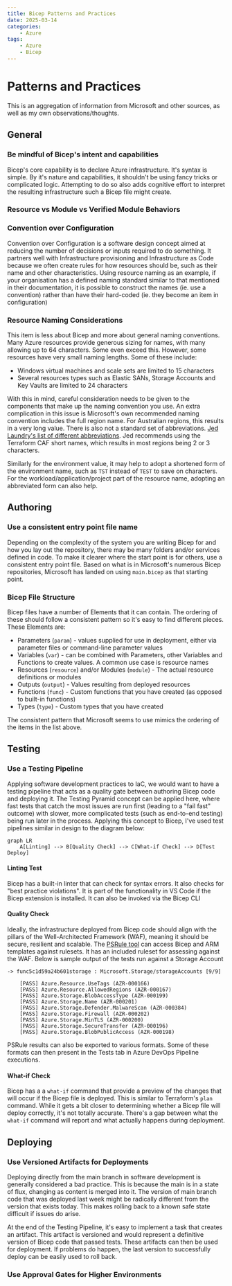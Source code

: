 ```yaml
---
title: Bicep Patterns and Practices
date: 2025-03-14
categories:
    - Azure
tags:
    - Azure
    - Bicep
---    
```


# Patterns and Practices

This is an aggregation of information from Microsoft and other sources, as well as my own observations/thoughts.

## General

### Be mindful of Bicep's intent and capabilities

Bicep's core capability is to declare Azure infrastructure.  It's syntax is simple.  By it's nature and capabilities, it shouldn't be using fancy tricks or complicated logic.  Attempting to do so also adds cognitive effort to interpret the resulting infrastructure such a Bicep file might create.

### Resource vs Module vs Verified Module Behaviors

### Convention over Configuration

Convention over Configuration is a software design concept aimed at reducing the number of decisions or inputs required to do something.  It partners well with Infrastructure provisioning and Infrastructure as Code because we often create rules for how resources should be, such as their name and other characteristics.  Using resource naming as an example, if your organisation has a defined naming standard similar to that mentioned in their documentation, it is possible to construct the names (ie. use a convention) rather than have their hard-coded (ie. they become an item in configuration)

### Resource Naming Considerations

This item is less about Bicep and more about general naming conventions.  Many Azure resources provide generous sizing for names, with many allowing up to 64 characters.  Some even exceed this.  However, some resources have very small naming lengths.  Some of these include:

* Windows virtual machines and scale sets are limited to 15 characters
* Several resources types such as Elastic SANs, Storage Accounts and Key Vaults are limited to 24 characters

With this in mind, careful consideration needs to be given to the components that make up the naming convention you use.  An extra complication in this issue is Microsoft's own recommended naming convention includes the full region name.  For Australian regions, this results in a very long value.  There is also not a standard set of abbreviations.  [Jed Laundry's list of different abbreviations](https://www.jlaundry.nz/2022/azure_region_abbreviations/).  Jed recommends using the Terraform CAF short names, which results in most regions being 2 or 3 characters.

Similarly for the environment value, it may help to adopt a shortened form of the environment name, such as `TST` instead of `TEST` to save on characters.  For the workload/application/project part of the resource name, adopting an abbreviated form can also help.

## Authoring

### Use a consistent entry point file name

Depending on the complexity of the system you are writing Bicep for and how you lay out the repository, there may be many folders and/or services defined in code.  To make it clearer where the start point is for others, use a consistent entry point file.  Based on what is in Microsoft's numerous Bicep repositories, Microsoft has landed on using `main.bicep` as that starting point.

### Bicep File Structure

Bicep files have a number of Elements that it can contain.  The ordering of these should follow a consistent pattern so it's easy to find different pieces.  These Elements are:

* Parameters (`param`) - values supplied for use in deployment, either via parameter files or command-line parameter values
* Variables (`var`) - can be combined with Parameters, other Variables and Functions to create values.  A common use case is resource names
* Resources (`resource`) and/or Modules (`module`) - The actual resource definitions or modules
* Outputs (`output`) - Values resulting from deployed resources
* Functions (`func`) - Custom functions that you have created (as opposed to built-in functions)
* Types (`type`) - Custom types that you have created

The consistent pattern that Microsoft seems to use mimics the ordering of the items in the list above.

## Testing

### Use a Testing Pipeline

Applying software development practices to IaC, we would want to have a testing pipeline that acts as a quality gate between authoring Bicep code and deploying it.  The Testing Pyramid concept can be applied here, where fast tests that catch the most issues are run first (leading to a "fail fast" outcome) with slower, more complicated tests (such as end-to-end testing) being run later in the process.  Applying this concept to Bicep, I've used test pipelines similar in design to the diagram below:

``` mermaid
graph LR
    A[Linting] --> B[Quality Check] --> C[What-if Check] --> D[Test Deploy]
```

#### Linting Test

Bicep has a built-in linter that can check for syntax errors.  It also checks for "best practice violations".  It is part of the functionality in VS Code if the Bicep extension is installed.  It can also be invoked via the Bicep CLI

#### Quality Check

Ideally, the infrastructure deployed from Bicep code should align with the pillars of the Well-Architected Framework (WAF), meaning it should be secure, resilient and scalable.  The [PSRule tool](https://microsoft.github.io/PSRule/v2/) can access Bicep and ARM templates against rulesets.  It has an included ruleset for assessing against the WAF.  Below is sample output of the tests run against a Storage Account

``` shell
-> func5c1d59a24b601storage : Microsoft.Storage/storageAccounts [9/9]

    [PASS] Azure.Resource.UseTags (AZR-000166)
    [PASS] Azure.Resource.AllowedRegions (AZR-000167)
    [PASS] Azure.Storage.BlobAccessType (AZR-000199)
    [PASS] Azure.Storage.Name (AZR-000201)
    [PASS] Azure.Storage.Defender.MalwareScan (AZR-000384)
    [PASS] Azure.Storage.Firewall (AZR-000202)
    [PASS] Azure.Storage.MinTLS (AZR-000200)
    [PASS] Azure.Storage.SecureTransfer (AZR-000196)
    [PASS] Azure.Storage.BlobPublicAccess (AZR-000198)
```

PSRule results can also be exported to various formats.  Some of these formats can then present in the Tests tab in Azure DevOps Pipeline executions.

#### What-if Check

Bicep has a a `what-if` command that provide a preview of the changes that will occur if the Bicep file is deployed.  This is similar to Terraform's `plan` command.  While it gets a bit closer to determining whether a Bicep file will deploy correctly, it's not totally accurate.  There's a gap between what the `what-if` command will report and what actually happens during deployment.

## Deploying

### Use Versioned Artifacts for Deployments

Deploying directly from the main branch in software development is generally considered a bad practice.  This is because the main is in a state of flux, changing as content is merged into it.  The version of main branch code that was deployed last week might be radically different from the version that exists today.  This makes rolling back to a known safe state difficult if issues do arise.

At the end of the Testing Pipeline, it's easy to implement a task that creates an artifact.  This artifact is versioned and would represent a definitive version of Bicep code that passed tests.  These artifacts can then be used for deployment.  If problems do happen, the last version to successfully deploy can be easily used to roll back.

### Use Approval Gates for Higher Environments